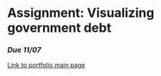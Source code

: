 # Assignment: Visualizing government debt
### *Due 11/07*
[Link to portfolio main page](/portfolio.md)
